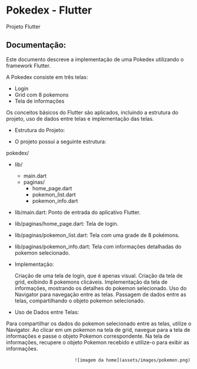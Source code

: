 # Pokedex - Flutter

Projeto Flutter

## Documentação: 

Este documento descreve a implementação de uma Pokedex utilizando o framework Flutter.

 A Pokedex consiste em três telas:
- Login 
- Grid com 8 pokemons
- Tela de informações

Os conceitos básicos do Flutter são aplicados, incluindo a estrutura do projeto, uso de dados entre telas e implementação das telas.


- Estrutura do Projeto:

- O projeto possui a seguinte estrutura:

pokedex/
  - lib/
       - main.dart
       - paginas/
            - home_page.dart
            - pokemon_list.dart
            - pokemon_info.dart

   - lib/main.dart: Ponto de entrada do aplicativo Flutter.
   - lib/paginas/home_page.dart: Tela de login.
   - lib/paginas/pokemon_list.dart: Tela com uma grade de 8 pokémons.
   - lib/paginas/pokemon_info.dart: Tela com informações detalhadas do pokemon selecionado.

- Implementação:

    Criação de uma tela de login, que é apenas visual.
    Criação da tela de grid, exibindo 8 pokemons clicáveis.
    Implementação da tela de informações, mostrando os detalhes do pokemon selecionado.
    Uso do Navigator para navegação entre as telas.
    Passagem de dados entre as telas, compartilhando o objeto pokemon selecionado.

- Uso de Dados entre Telas:

Para compartilhar os dados do pokemon selecionado entre as telas, utilize o Navigator.
Ao clicar em um pokemon na tela de grid, navegue para a tela de informações e passe o objeto Pokemon correspondente.
Na tela de informações, recupere o objeto Pokemon recebido e utilize-o para exibir as informações.



                              ![imagem da home](assets/images/pokemon.png)
